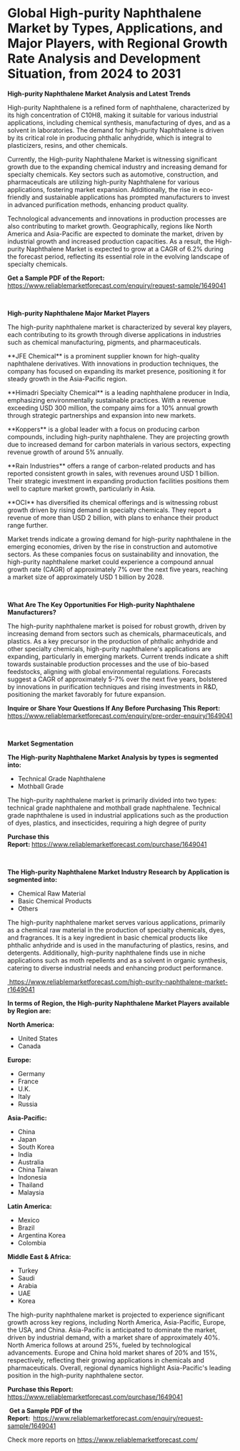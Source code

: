 <p><h1>Global High-purity Naphthalene Market by Types, Applications, and Major Players, with Regional Growth Rate Analysis and Development Situation, from 2024 to 2031</h1></p><p><strong>High-purity Naphthalene Market Analysis and Latest Trends</strong></p>
<p><p>High-purity Naphthalene is a refined form of naphthalene, characterized by its high concentration of C10H8, making it suitable for various industrial applications, including chemical synthesis, manufacturing of dyes, and as a solvent in laboratories. The demand for high-purity Naphthalene is driven by its critical role in producing phthalic anhydride, which is integral to plasticizers, resins, and other chemicals. </p><p>Currently, the High-purity Naphthalene Market is witnessing significant growth due to the expanding chemical industry and increasing demand for specialty chemicals. Key sectors such as automotive, construction, and pharmaceuticals are utilizing high-purity Naphthalene for various applications, fostering market expansion. Additionally, the rise in eco-friendly and sustainable applications has prompted manufacturers to invest in advanced purification methods, enhancing product quality.</p><p>Technological advancements and innovations in production processes are also contributing to market growth. Geographically, regions like North America and Asia-Pacific are expected to dominate the market, driven by industrial growth and increased production capacities. As a result, the High-purity Naphthalene Market is expected to grow at a CAGR of 6.2% during the forecast period, reflecting its essential role in the evolving landscape of specialty chemicals.</p></p>
<p><strong>Get a Sample PDF of the Report:&nbsp;</strong> <a href="https://www.reliablemarketforecast.com/enquiry/request-sample/1649041?utm_campaign=1834&utm_medium=2&utm_source=Github&utm_content=ia&utm_term=29122024&utm_id=high-purity-naphthalene">https://www.reliablemarketforecast.com/enquiry/request-sample/1649041</a></p>
<p>&nbsp;</p>
<p><strong>High-purity Naphthalene Major Market Players</strong></p>
<p><p>The high-purity naphthalene market is characterized by several key players, each contributing to its growth through diverse applications in industries such as chemical manufacturing, pigments, and pharmaceuticals. </p><p>**JFE Chemical** is a prominent supplier known for high-quality naphthalene derivatives. With innovations in production techniques, the company has focused on expanding its market presence, positioning it for steady growth in the Asia-Pacific region.</p><p>**Himadri Specialty Chemical** is a leading naphthalene producer in India, emphasizing environmentally sustainable practices. With a revenue exceeding USD 300 million, the company aims for a 10% annual growth through strategic partnerships and expansion into new markets.</p><p>**Koppers** is a global leader with a focus on producing carbon compounds, including high-purity naphthalene. They are projecting growth due to increased demand for carbon materials in various sectors, expecting revenue growth of around 5% annually.</p><p>**Rain Industries** offers a range of carbon-related products and has reported consistent growth in sales, with revenues around USD 1 billion. Their strategic investment in expanding production facilities positions them well to capture market growth, particularly in Asia.</p><p>**OCI** has diversified its chemical offerings and is witnessing robust growth driven by rising demand in specialty chemicals. They report a revenue of more than USD 2 billion, with plans to enhance their product range further.</p><p>Market trends indicate a growing demand for high-purity naphthalene in the emerging economies, driven by the rise in construction and automotive sectors. As these companies focus on sustainability and innovation, the high-purity naphthalene market could experience a compound annual growth rate (CAGR) of approximately 7% over the next five years, reaching a market size of approximately USD 1 billion by 2028.</p></p>
<p>&nbsp;</p>
<p><strong>What Are The Key Opportunities For High-purity Naphthalene Manufacturers?</strong></p>
<p><p>The high-purity naphthalene market is poised for robust growth, driven by increasing demand from sectors such as chemicals, pharmaceuticals, and plastics. As a key precursor in the production of phthalic anhydride and other specialty chemicals, high-purity naphthalene's applications are expanding, particularly in emerging markets. Current trends indicate a shift towards sustainable production processes and the use of bio-based feedstocks, aligning with global environmental regulations. Forecasts suggest a CAGR of approximately 5-7% over the next five years, bolstered by innovations in purification techniques and rising investments in R&D, positioning the market favorably for future expansion.</p></p>
<p><strong>Inquire or Share Your Questions If Any Before Purchasing This Report:</strong> <a href="https://www.reliablemarketforecast.com/enquiry/pre-order-enquiry/1649041?utm_campaign=1834&utm_medium=2&utm_source=Github&utm_content=ia&utm_term=29122024&utm_id=high-purity-naphthalene">https://www.reliablemarketforecast.com/enquiry/pre-order-enquiry/1649041</a></p>
<p>&nbsp;</p>
<p><strong>Market Segmentation</strong></p>
<p><strong>The High-purity Naphthalene Market Analysis by types is segmented into:</strong></p>
<p><ul><li>Technical Grade Naphthalene</li><li>Mothball Grade</li></ul></p>
<p><p>The high-purity naphthalene market is primarily divided into two types: technical grade naphthalene and mothball grade naphthalene. Technical grade naphthalene is used in industrial applications such as the production of dyes, plastics, and insecticides, requiring a high degree of purity</p></p>
<p><strong>Purchase this Report:&nbsp;</strong><a href="https://www.reliablemarketforecast.com/purchase/1649041?utm_campaign=1834&utm_medium=2&utm_source=Github&utm_content=ia&utm_term=29122024&utm_id=high-purity-naphthalene">https://www.reliablemarketforecast.com/purchase/1649041</a></p>
<p>&nbsp;</p>
<p><strong>The High-purity Naphthalene Market Industry Research by Application is segmented into:</strong></p>
<p><ul><li>Chemical Raw Material</li><li>Basic Chemical Products</li><li>Others</li></ul></p>
<p><p>The high-purity naphthalene market serves various applications, primarily as a chemical raw material in the production of specialty chemicals, dyes, and fragrances. It is a key ingredient in basic chemical products like phthalic anhydride and is used in the manufacturing of plastics, resins, and detergents. Additionally, high-purity naphthalene finds use in niche applications such as moth repellents and as a solvent in organic synthesis, catering to diverse industrial needs and enhancing product performance.</p></p>
<p><a href="https://www.reliablemarketforecast.com/high-purity-naphthalene-market-r1649041?utm_campaign=1834&utm_medium=2&utm_source=Github&utm_content=ia&utm_term=29122024&utm_id=high-purity-naphthalene">&nbsp;https://www.reliablemarketforecast.com/high-purity-naphthalene-market-r1649041</a></p>
<p><strong>In terms of Region, the High-purity Naphthalene Market Players available by Region are:</strong></p>
<p>
    <p> <strong> North America: </strong>
        <ul>
            <li>United States</li>
            <li>Canada</li>
        </ul>
        </p> 
    <p> <strong> Europe: </strong>
        <ul>
            <li>Germany</li>
            <li>France</li>
            <li>U.K.</li>
            <li>Italy</li>
            <li>Russia</li>
        </ul>
        </p> 
    <p> <strong> Asia-Pacific: </strong>
        <ul>
            <li>China</li>
            <li>Japan</li>
            <li>South Korea</li>
            <li>India</li>
            <li>Australia</li>
            <li>China Taiwan</li>
            <li>Indonesia</li>
            <li>Thailand</li>
            <li>Malaysia</li>
        </ul>
        </p> 
    <p> <strong> Latin America: </strong>
        <ul>
            <li>Mexico</li>
            <li>Brazil</li>
            <li>Argentina Korea</li>
            <li>Colombia</li>
        </ul>
        </p> 
    <p> <strong> Middle East & Africa: </strong>
        <ul>
            <li>Turkey</li>
            <li>Saudi</li>
            <li>Arabia</li>
            <li>UAE</li>
            <li>Korea</li>
        </ul>
    </p>
    </p>
<p><p>The high-purity naphthalene market is projected to experience significant growth across key regions, including North America, Asia-Pacific, Europe, the USA, and China. Asia-Pacific is anticipated to dominate the market, driven by industrial demand, with a market share of approximately 40%. North America follows at around 25%, fueled by technological advancements. Europe and China hold market shares of 20% and 15%, respectively, reflecting their growing applications in chemicals and pharmaceuticals. Overall, regional dynamics highlight Asia-Pacific's leading position in the high-purity naphthalene sector.</p></p>
<p><strong>Purchase this Report: </strong><a href="https://www.reliablemarketforecast.com/purchase/1649041?utm_campaign=1834&utm_medium=2&utm_source=Github&utm_content=ia&utm_term=29122024&utm_id=high-purity-naphthalene">https://www.reliablemarketforecast.com/purchase/1649041</a></p>
<p>&nbsp;<strong>Get a Sample PDF of the Report:&nbsp;&nbsp;</strong><a href="https://www.reliablemarketforecast.com/enquiry/request-sample/1649041?utm_campaign=1834&utm_medium=2&utm_source=Github&utm_content=ia&utm_term=29122024&utm_id=high-purity-naphthalene">https://www.reliablemarketforecast.com/enquiry/request-sample/1649041</a></p>
<p><strong></strong></p>
<p>Check more reports on <a href="https://www.reliablemarketforecast.com/?utm_campaign=1834&utm_medium=2&utm_source=Github&utm_content=ia&utm_term=29122024&utm_id=high-purity-naphthalene">https://www.reliablemarketforecast.com/</a></p>
